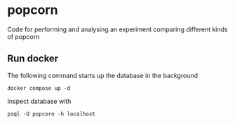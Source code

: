 # popcorn
Code for performing and analysing an experiment comparing different kinds of popcorn

## Run docker
The following command starts up the database in the background

`docker compose up -d`

Inspect database with 

`psql -U popcorn -h localhost`